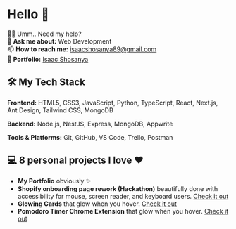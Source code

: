 # Hello 👋  
👨‍💻 Umm.. Need my help?  
💬 **Ask me about:** Web Development  
📫 **How to reach me:** isaacshosanya89@gmail.com  
📄 **Portfolio:** [Isaac Shosanya](https://portfoliobyisaac.netlify.app/)  

## 🛠 My Tech Stack  
**Frontend:** HTML5, CSS3, JavaScript, Python, TypeScript, React, Next.js, Ant Design, Tailwind CSS, MongoDB  

**Backend:** Node.js, NestJS, Express, MongoDB, Appwrite  

**Tools & Platforms:** Git, GitHub, VS Code, Trello, Postman  

## 💻 8 personal projects I love ❤️  
- **My Portfolio** obviously ✨
- **Shopify onboarding page rework (Hackathon)** beautifully done with accessibility for mouse, screen reader, and keyboard users. [Check it out](https://shopifyrep.netlify.app/)
- **Glowing Cards** that glow when you hover. [Check it out](https://myglowingcards.netlify.app/)
- **Pomodoro Timer Chrome Extension** that glow when you hover. [Check it out](https://github.com/Vaden89/PomodoroTimer)
